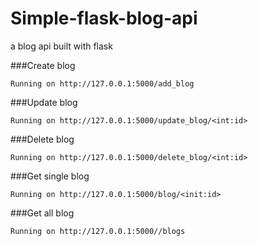 # Simple-flask-blog-api
a blog api built with flask

###Create blog
```
Running on http://127.0.0.1:5000/add_blog
```

###Update blog
```
Running on http://127.0.0.1:5000/update_blog/<int:id>
```

###Delete blog
```
Running on http://127.0.0.1:5000/delete_blog/<int:id>
```

###Get single blog
```
Running on http://127.0.0.1:5000/blog/<init:id>
```

###Get all blog
```
Running on http://127.0.0.1:5000//blogs
```